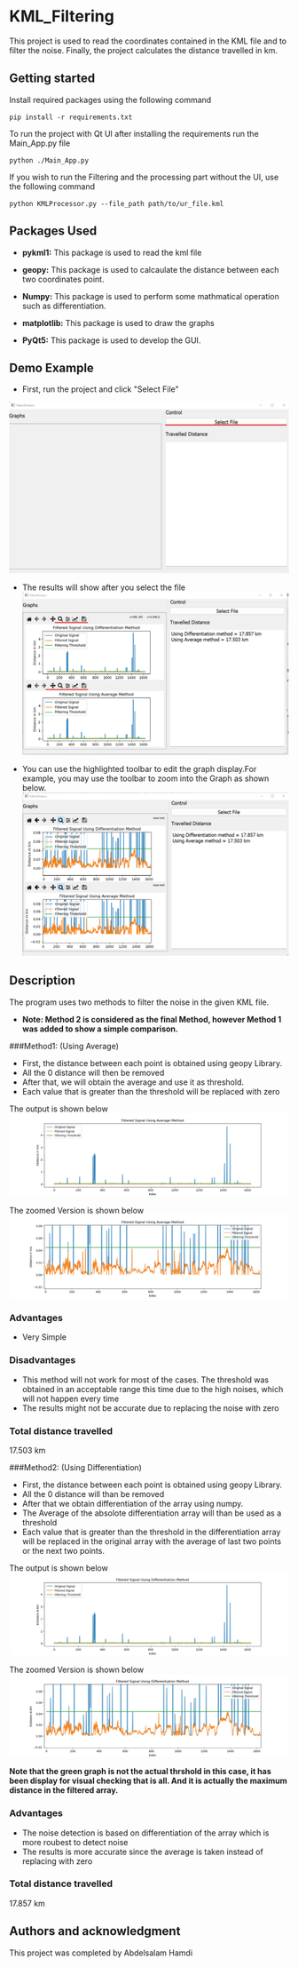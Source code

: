 # KML_Filtering 

This project is used to read the coordinates contained in the KML file and to filter the noise. Finally, the project calculates the distance travelled in km.
## Getting started

Install required packages  using the following command 

```
pip install -r requirements.txt
```
To run the project with Qt UI after installing the requirements run the Main_App.py file 

```
python ./Main_App.py
```

If you wish to run the Filtering and the processing part without the UI, use the following command

```
python KMLProcessor.py --file_path path/to/ur_file.kml
```

## Packages Used

- **pykml1:** This package is used to read the kml file

- **geopy:** This package is used to calcaulate the distance between each two coordinates point.

- **Numpy:** This package is used to perform some mathmatical operation such as differentiation.

- **matplotlib:** This package is used to draw the graphs

- **PyQt5:** This package is used to develop the GUI.

## Demo Example 
- First, run the project and click "Select File"

![alt text](Init_UI.png)

- The results will show after you select the file
![alt text](results_2.png)

- You can use the highlighted toolbar to edit the graph display.For example, you may use the toolbar to zoom into the Graph as shown below.
![alt text](results_2_zoomed.png)

## Description
The program uses two methods to filter the noise in the given KML file.

* **Note: Method 2 is considered as the final Method, however Method 1 was added to show a simple comparison.** 

###Method1: (Using Average)

   - First, the distance between each point is obtained using geopy Library. 
   - All the 0 distance will then be removed
   - After that, we will obtain the average and use it as threshold. 
   - Each value that is greater than the threshold will be replaced with zero
   
The output is shown below
![alt text](Average_method_1.png)

The zoomed Version is shown below
![alt text](Average_method_1_zoomed.png)

### Advantages

   - Very Simple 
   
### Disadvantages

- This method will not work for most of the cases. The threshold was obtained in an acceptable range this time due to the high noises, which will not happen every time
- The results might not be accurate due to replacing the noise with zero


### Total distance travelled 
17.503 km


###Method2:  (Using Differentiation)

   - First, the distance between each point is obtained using geopy Library. 
   - All the 0 distance will than be removed
   - After that we obtain differentiation of the array using numpy. 
   - The Average of the absolote differentiation array will than be used as a threshold 
   - Each value that is greater than the threshold in the differentiation array will be replaced in the original array  with the average of last two points or the next two points.
   


The output is shown below
![alt text](Differentiation_Method.png)

The zoomed Version is shown below
![alt text](Differentiation_method_zoomed.png)

**Note that the green graph is not the actual thrshold in this case, it has been display for visual checking that is all. And it is actually the maximum distance in the filtered array.**

### Advantages

   - The noise detection is based on differentiation of the array which is more roubest to detect noise
   - The results is more accurate since the average is taken instead of replacing with zero
   


### Total distance travelled 
17.857 km

## Authors and acknowledgment
This project was completed by  Abdelsalam Hamdi



